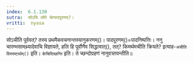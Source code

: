 ```yaml
---
index:  6.1.130
sutra:  सोऽचि लोपे चेत्पादपूरणम्?।
vritti:  nyasa
---
```


सोऽचीति पूर्ववत्? तस्य प्रथमैकवचनान्तस्यानुकरणम्()। पादपूरणम्()=पादनिष्पत्तिः। 
ननु चारम्भसामथ्र्यादेवाचि विज्ञायते, हलि हि पूर्वोणैव सिद्धत्वात्(), तत्? किमर्थमचीति क्रियते? इत्याह-`अचीति विस्पष्टार्थम्()` इति। 
`केचिदिच्छन्ति` इति। ते च्छन्दोग्रहणं नानुवत्र्तयन्तीति॥
